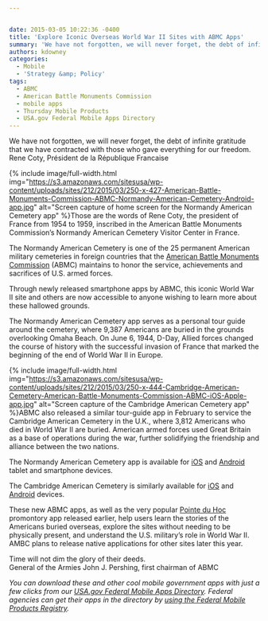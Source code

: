 ```yaml
---


date: 2015-03-05 10:22:36 -0400
title: 'Explore Iconic Overseas World War II Sites with ABMC Apps'
summary: 'We have not forgotten, we will never forget, the debt of infinite gratitude that we have contracted with those who gave everything for our freedom. Rene Coty, Pr&eacute;sident de la R&eacute;publique Francaise Those are the words of Rene Coty, the president of'
authors: kdowney
categories:
  - Mobile
  - 'Strategy &amp; Policy'
tags:
  - ABMC
  - American Battle Monuments Commission
  - mobile apps
  - Thursday Mobile Products
  - USA.gov Federal Mobile Apps Directory
---
```


<div class="testimonial small">
  We have not forgotten, we will never forget, the debt of infinite gratitude that we have contracted with those who gave everything for our freedom.<br /> <span class="test-author">Rene Coty, Président de la République Francaise</span>
</div>


{% include image/full-width.html img="https://s3.amazonaws.com/sitesusa/wp-content/uploads/sites/212/2015/03/250-x-427-American-Battle-Monuments-Commission-ABMC-Normandy-American-Cemetery-Android-app.jpg" alt="Screen capture of home screen for the Normandy American Cemetery app" %}Those are the words of Rene Coty, the president of France from 1954 to 1959, inscribed in the American Battle Monuments Commission’s Normandy American Cemetery Visitor Center in France.

The Normandy American Cemetery is one of the 25 permanent American military cemeteries in foreign countries that the [American Battle Monuments Commission](http://www.abmc.gov) (ABMC) maintains to honor the service, achievements and sacrifices of U.S. armed forces.

Through newly released smartphone apps by ABMC, this iconic World War II site and others are now accessible to anyone wishing to learn more about these hallowed grounds.

The Normandy American Cemetery app serves as a personal tour guide around the cemetery, where 9,387 Americans are buried in the grounds overlooking Omaha Beach. On June 6, 1944, D-Day, Allied forces changed the course of history with the successful invasion of France that marked the beginning of the end of World War II in Europe.


{% include image/full-width.html img="https://s3.amazonaws.com/sitesusa/wp-content/uploads/sites/212/2015/03/250-x-444-Cambridge-American-Cemetery-American-Battle-Monuments-Commission-ABMC-iOS-Apple-app.jpg" alt="Screen capture of the Cambridge American Cemetery app" %}ABMC also released a similar tour-guide app in February to service the Cambridge American Cemetery in the U.K., where 3,812 Americans who died in World War II are buried. American armed forces used Great Britain as a base of operations during the war, further solidifying the friendship and alliance between the two nations.

The Normandy American Cemetery app is available for [iOS](https://itunes.apple.com/app/normandy-american-cemetery/id953276481?mt=8&ign-mpt=uo%3D8) and [Android](https://play.google.com/store/apps/details?id=gov.abmc.normandy) tablet and smartphone devices.

The Cambridge American Cemetery is similarly available for [iOS](https://itunes.apple.com/us/app/cambridge-american-cemetery/id965887167?mt=8) and [Android](https://play.google.com/store/apps/details?id=gov.abmc.cambridge) devices.

These new ABMC apps, as well as the very popular [Pointe du Hoc](http://www.abmc.gov/news-events/news/explore-battle-pointe-du-hoc-your-smartphone) promontory app released earlier, help users learn the stories of the Americans buried overseas, explore the sites without needing to be physically present, and understand the U.S. military’s role in World War II. AMBC plans to release native applications for other sites later this year.

<div class="testimonial small">
  Time will not dim the glory of their deeds.<br /> <span class="test-author">General of the Armies John J. Pershing, first chairman of ABMC</span>
</div>

_You can download these and other cool mobile government apps with just a few clicks from our [USA.gov Federal Mobile Apps Directory](http://www.usa.gov/mobileapps.shtml). Federal agencies can get their apps in the directory by [using the Federal Mobile Products Registry](https://www.WHATEVER/services/the-federal-mobile-apps-registry/)._